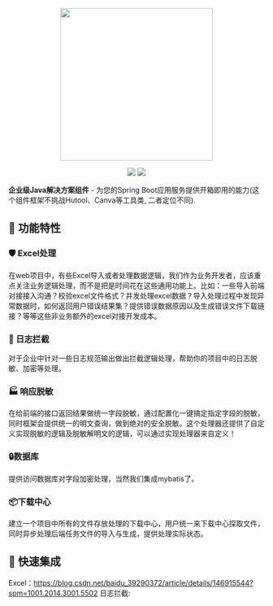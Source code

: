 <p align="center">
  <img src="https://github.com/user-attachments/assets/81bfaf1c-37d0-46f3-b684-91484c99fb0e" width="300"/>
</p>
<p align="center">
  <img src="https://img.shields.io/badge/Java-8+-orange?logo=openjdk" />
  <img src="https://img.shields.io/github/license/Suzzt/dao-doraemon" />
</p>

**企业级Java解决方案组件** - 为您的Spring Boot应用服务提供开箱即用的能力(这个组件框架不挑战Hutool、Canva等工具类, 二者定位不同).

## 🎯 功能特性

### 🛡️ Excel处理
在web项目中，有些Excel导入或者处理数据逻辑，我们作为业务开发者，应该重点关注业务逻辑处理，而不是把是时间花在这些通用功能上。比如：一些导入前端对接接入沟通？校验excel文件格式？并发处理excel数据？导入处理过程中发现异常数据时，如何返回用户错误结果集？提供错误数据原因以及生成错误文件下载链接？等等这些非业务额外的excel对接开发成本。

### 🌱 日志拦截
对于企业中针对一些日志规范输出做出拦截逻辑处理，帮助你的项目中的日志脱敏、加密等处理。

### 🏭 响应脱敏
在给前端的接口返回结果做统一字段脱敏，通过配置化一键搞定指定字段的脱敏，同时框架会提供统一的明文查询，做到绝对的安全脱敏。这个处理器还提供了自定义实现脱敏的逻辑及脱敏解明文的逻辑，可以通过实现处理器来自定义！

### 🔒数据库
提供访问数据库对字段加密处理，当然我们集成mybatis了。

### 📦下载中心
建立一个项目中所有的文件存放处理的下载中心，用户统一来下载中心探取文件，同时异步处理后端任务文件的导入与生成，提供处理实际状态。

## 🚀 快速集成
Excel：https://blog.csdn.net/baidu_39290372/article/details/146915544?spm=1001.2014.3001.5502
日志拦截: 

